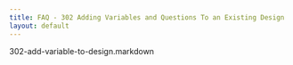 ```yaml
---
title: FAQ - 302 Adding Variables and Questions To an Existing Design
layout: default
---
```

302-add-variable-to-design.markdown
